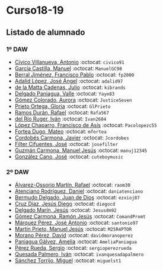 # Curso18-19

## Listado de alumnado

### 1º DAW

- [Cívico Villanueva, Antonio]( https://github.com/civico91) :octocat: `civico91`
- [García Castilla, Manuel](https://github.com/ManuelGC98) :octocat: `ManuelGC98`
- [Berral Jiménez, Francisco Pablo](https://github.com/fp2000) :octocat: `fp2000`
- [Adalid López, José Ángel](https://github.com/adalid97) :octocat: `adalid97`
- [de la Matta Cadenas, Julio](https://github.com/kibrands) :octocat: `kibrands`
- [Delgado Paniagua, Valle](https://github.com/Yaye83) :octocat: `Yaye83`
- [Gómez Colorado, Aurora](https://github.com/JusticeSeven) :octocat: `JusticeSeven`
- [Prieto Ortega, Gloria](https://github.com/GlPrieto) :octocat: `GlPrieto`
- [Ramos Durán, Rafael](https://github.com/Rafa567) :octocat: `Rafa567`
- [del Río Ruger, Iván](https://github.com/Ivan2604) :octocat: `Ivan2604`
- [López Chaparro, Francisco de Asís](https://github.com/Pacolopezc55) :octocat: `Pacolopezc55`
- [Fortea Dugo, Mateo](https://github.com/mfortea) :octocat: `mfortea`
- [Cordobés Carmona, Javier](https://github.com/Jcordobes) :octocat: `Jcordobes`
- [Filter Cifuentes, José](https://github.com/josefilter) :octocat: `josefilter`
- [Guzmán Carmona, Manuel Jesús](https://github.com/manuj12345) :octocat: `manuj12345`
- [González Cano, José](https://github.com/cuteboymusic) :octocat: `cuteboymusic`


### 2º DAW

- [Álvarez-Ossorio Martín, Rafael](https://github.com/raom30) :octocat: `raom30` 
- [Atenciano Rodríguez, Daniel](https://github.com/daniatenciano) :octocat: `daniatenciano`
- [Bermudo Delgado, Juan de Dios](https://github.com/ezxioj87) :octocat: `ezxioj87`
- [Cruz Díaz, Jesús Diego](https://github.com/diegocd) :octocat: `diegocd`
- [Delgado Marín, Jesús](https://github.com/Jesusdm92) :octocat: `Jesusdm92`
- [Gómez Carmona, Ramón Jesús](https://github.com/ComandPromt) :octocat: `ComandPromt`
- [Márquez Pérez, José Antonio](https://github.com/santonio97) :octocat: `santonio97`
- [Martín Prieto, Manuel Jesús](https://github.com/M25R4PTOR) :octocat: `M25R4PTOR`
- [Morano Pérez, David](https://github.com/davidmoranoperez) :octocat: `davidmoranoperez`
- [Paniagua Gálvez, Amelia]( https://github.com/AmeliaPaniagua) :octocat: `AmeliaPaniagua`
- [Pérez Rueda, Sergio](https://github.com/sergioperezrueda) :octocat: `sergioperezrueda`
- [Quesada Palmero, Iván](https://github.com/ivanquesadapalmero) :octocat: `ivanquesadapalmero`
- [Sánchez Torrijo, Miguel](https://github.com/miguelst1) :octocat: `miguelst1`
